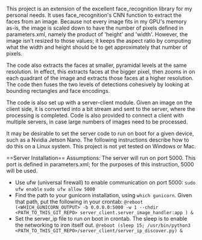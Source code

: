 This project is an extension of the excellent face_recognition library for my personal needs. It uses face_recognition's CNN function to extract the faces from an image. Because not every image fits in my GPU's memory as-is, the image is scaled down to have the number of pixels defined in parameters.xml, namely the product of 'height' and 'width'. However, the image isn't resized to those values; it keeps the aspect ratio by computing what the width and height should be to get approximately that number of pixels.

The code also extracts the faces at smaller, pyramidal levels at the same resolution. In effect, this extracts faces at the bigger pixel, then zooms in on each quadrant of the image and extracts those faces at a higher resolution. The code then fuses the two levels of detections cohesively by looking at bounding rectangles and face encodings. 

The code is also set up with a server-client module. Given an image on the client side, it is converted into a bit stream and sent to the server, where the processing is completed. Code is also provided to connect a client with multiple servers, in case large numbers of images need to be processed. 

It may be desirable to set the server code to run on boot for a given device, such as a Nvidia Jetson Nano. The following instructions describe how to do this on a Linux system. This project is not yet tested on Windows or Mac.

==Server Installation==
Assumptions: The server will run on port 5000. This port is defined in parameters.xml; for the purposes of this instruction, 5000 will be used.

- Use ufw (universal firewall) to enable communication on port 5000:
    `sudo ufw enable`
    `sudo ufw allow 5000`
- Find the path to your gunicorn installation, using `which gunicorn`. Given that path, put the following in your crontab: 
    `@reboot (<WHICH_GUNICORN_OUTPUT> -b 0.0.0.0:5000 -w 1 --chdir <PATH_TO_THIS_GIT_REPO> server_client.server_image_handler:app ) &`
- Set the server_ip file to run on boot in crontab. The sleep is to enable the networking to iron itself out. 
    `@reboot (sleep 15; /usr/bin/python3 <PATH_TO_THIS_GIT_REPO>/server_client/server_ip_discover.py) &`